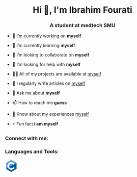 <h1 align="center">Hi 👋, I'm Ibrahim Fourati</h1>
<h3 align="center">A student at medtech SMU</h3>

- 🔭 I’m currently working on **myself**

- 🌱 I’m currently learning **myself**

- 👯 I’m looking to collaborate on **myself**

- 🤝 I’m looking for help with **myself**

- 👨‍💻 All of my projects are available at [myself](myself)

- 📝 I regularly write articles on [myself](myself)

- 💬 Ask me about **myself**

- 📫 How to reach me **guess**

- 📄 Know about my experiences [myself](myself)

- ⚡ Fun fact **i am myself**

<h3 align="left">Connect with me:</h3>
<p align="left">
</p>

<h3 align="left">Languages and Tools:</h3>
<p align="left"> <a href="https://www.cprogramming.com/" target="_blank" rel="noreferrer"> <img src="https://raw.githubusercontent.com/devicons/devicon/master/icons/c/c-original.svg" alt="c" width="40" height="40"/> </a> </p>
